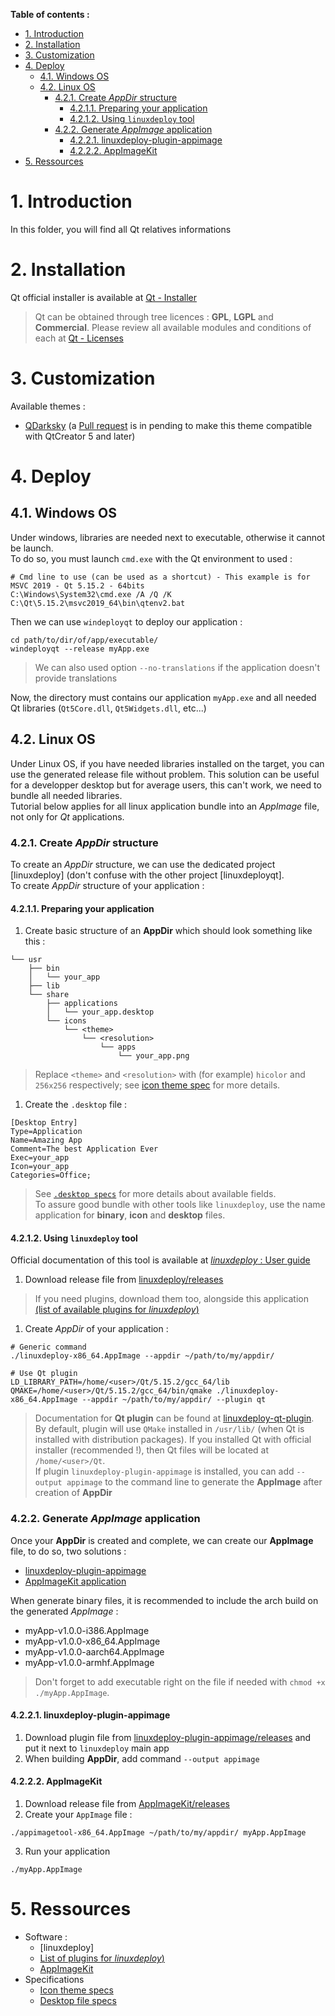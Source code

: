 **Table of contents :**
- [1. Introduction](#1-introduction)
- [2. Installation](#2-installation)
- [3. Customization](#3-customization)
- [4. Deploy](#4-deploy)
  - [4.1. Windows OS](#41-windows-os)
  - [4.2. Linux OS](#42-linux-os)
    - [4.2.1. Create _AppDir_ structure](#421-create-appdir-structure)
      - [4.2.1.1. Preparing your application](#4211-preparing-your-application)
      - [4.2.1.2. Using `linuxdeploy` tool](#4212-using-linuxdeploy-tool)
    - [4.2.2. Generate _AppImage_ application](#422-generate-appimage-application)
      - [4.2.2.1. linuxdeploy-plugin-appimage](#4221-linuxdeploy-plugin-appimage)
      - [4.2.2.2. AppImageKit](#4222-appimagekit)
- [5. Ressources](#5-ressources)

# 1. Introduction

In this folder, you will find all Qt relatives informations

# 2. Installation

Qt official installer is available at [Qt - Installer][qt-installer]
> Qt can be obtained through tree licences : **GPL**, **LGPL** and **Commercial**. Please review all available modules and conditions of each at [Qt - Licenses][qt-licenses] 

# 3. Customization

Available themes :
- [QDarksky][theme-qdarsky-official] (a [Pull request][theme-qdarsky-pr-qtc5] is in pending to make this theme compatible with QtCreator 5 and later)

# 4. Deploy

## 4.1. Windows OS

Under windows, libraries are needed next to executable, otherwise it cannot be launch.  
To do so, you must launch `cmd.exe` with the Qt environment to used :
```shell
# Cmd line to use (can be used as a shortcut) - This example is for MSVC 2019 - Qt 5.15.2 - 64bits
C:\Windows\System32\cmd.exe /A /Q /K C:\Qt\5.15.2\msvc2019_64\bin\qtenv2.bat
```

Then we can use `windeployqt` to deploy our application :
```shell
cd path/to/dir/of/app/executable/
windeployqt --release myApp.exe
```
> We can also used option `--no-translations` if the application doesn't provide translations

Now, the directory must contains our application `myApp.exe` and all needed Qt libraries (`Qt5Core.dll`, `Qt5Widgets.dll`, etc...)

## 4.2. Linux OS

Under Linux OS, if you have needed libraries installed on the target, you can use the generated release file without problem. This solution can be useful for a developper desktop but for average users, this can't work, we need to bundle all needed libraries.  
Tutorial below applies for all linux application bundle into an _AppImage_ file, not only for _Qt_ applications.

### 4.2.1. Create _AppDir_ structure

To create an _AppDir_ structure, we can use the dedicated project [linuxdeploy] (don't confuse with the other project [linuxdeployqt].    
To create _AppDir_ structure of your application :

#### 4.2.1.1. Preparing your application

1. Create basic structure of an **AppDir** which should look something like this :
```shell
└── usr
    ├── bin
    │   └── your_app
    ├── lib
    └── share
        ├── applications
        │   └── your_app.desktop
        └── icons
            └── <theme>
                └── <resolution> 
                    └── apps 
                        └── your_app.png
```
> Replace `<theme>` and `<resolution>` with (for example) `hicolor` and `256x256` respectively; see [icon theme spec][linux-specs-icon] for more details.

1. Create the `.desktop` file :
```shell
[Desktop Entry]
Type=Application
Name=Amazing App
Comment=The best Application Ever
Exec=your_app
Icon=your_app
Categories=Office;
```
> See [`.desktop specs`][linux-specs-desktop] for more details about available fields.  
> To assure good bundle with other tools like `linuxdeploy`, use the name application for **binary**, **icon** and **desktop** files.

#### 4.2.1.2. Using `linuxdeploy` tool

Official documentation of this tool is available at [_linuxdeploy_ : User guide][linuxdeploy-doc]

1. Download release file from [linuxdeploy/releases][linuxdeploy-releases]
> If you need plugins, download them too, alongside this application [(list of available plugins for _linuxdeploy_)][linuxdeploy-plugins-list]

1. Create _AppDir_ of your application :
```shell
# Generic command
./linuxdeploy-x86_64.AppImage --appdir ~/path/to/my/appdir/

# Use Qt plugin
LD_LIBRARY_PATH=/home/<user>/Qt/5.15.2/gcc_64/lib QMAKE=/home/<user>/Qt/5.15.2/gcc_64/bin/qmake ./linuxdeploy-x86_64.AppImage --appdir ~/path/to/my/appdir/ --plugin qt
```
> Documentation for **Qt plugin** can be found at [linuxdeploy-qt-plugin][linuxdeploy-plugin-qt].   
> By default, plugin will use `QMake` installed in `/usr/lib/` (when Qt is installed with distribution packages). If you installed Qt with official installer (recommended !), then Qt files will be located at `/home/<user>/Qt`.  
> If plugin `linuxdeploy-plugin-appimage` is installed, you can add `--output appimage` to the command line to generate the **AppImage** after creation of **AppDir**

### 4.2.2. Generate _AppImage_ application

Once your **AppDir** is created and complete, we can create our **AppImage** file, to do so, two solutions :
- [linuxdeploy-plugin-appimage][linuxdeploy-plugin-appimage]
- [AppImageKit application][appimagekit-repo]

When generate binary files, it is recommended to include the arch build on the generated _AppImage_ :
- myApp-v1.0.0-i386.AppImage
- myApp-v1.0.0-x86_64.AppImage
- myApp-v1.0.0-aarch64.AppImage
- myApp-v1.0.0-armhf.AppImage
> Don't forget to add executable right on the file if needed with `chmod +x ./myApp.AppImage`.  

#### 4.2.2.1. linuxdeploy-plugin-appimage

1. Download plugin file from [linuxdeploy-plugin-appimage/releases][linuxdeploy-plugin-appimage-releases] and put it next to `linuxdeploy` main app
2. When building **AppDir**, add command `--output appimage`

#### 4.2.2.2. AppImageKit

1. Download release file from [AppImageKit/releases][appimagekit-releases]
2. Create your `AppImage` file :
```shell
./appimagetool-x86_64.AppImage ~/path/to/my/appdir/ myApp.AppImage
```
3. Run your application
```shell
./myApp.AppImage
```

# 5. Ressources

- Software :
  - [linuxdeploy]
  - [List of plugins for _linuxdeploy_)][linuxdeploy-plugins-list]
  - [AppImageKit][appimagekit-repo]
- Specifications
  - [Icon theme specs][linux-specs-icon]
  - [Desktop file specs][linux-specs-desktop]

<!-- External link -->
[qt-installer]: https://www.qt.io/download-qt-installer
[qt-licenses]: https://www.qt.io/product/features

[theme-qdarsky-official]: https://github.com/foxoman/qDarkSky
[theme-qdarsky-pr-qtc5]: https://github.com/foxoman/qDarkSky/pull/2

[linuxdeploy-repo]: https://github.com/linuxdeploy/linuxdeploy
[linuxdeploy-doc]: https://docs.appimage.org/packaging-guide/from-source/linuxdeploy-user-guide.html
[linuxdeploy-releases]: https://github.com/linuxdeploy/linuxdeploy/releases
[linuxdeploy-plugins-list]: https://github.com/linuxdeploy/awesome-linuxdeploy
[linuxdeploy-plugin-qt]: https://github.com/linuxdeploy/linuxdeploy-plugin-qt
[linuxdeploy-plugin-appimage]: https://github.com/linuxdeploy/linuxdeploy-plugin-appimage
[linuxdeploy-plugin-appimage-releases]: https://github.com/linuxdeploy/linuxdeploy-plugin-appimage/releases

[linuxdeployqt-repo]: https://github.com/probonopd/linuxdeployqt

[appimagekit-repo]: https://github.com/AppImage/AppImageKit
[appimagekit-releases]: https://github.com/AppImage/AppImageKit/releases

[linux-specs-desktop]: https://specifications.freedesktop.org/desktop-entry-spec/desktop-entry-spec-latest.html
[linux-specs-icon]: https://specifications.freedesktop.org/icon-theme-spec/icon-theme-spec-latest.html